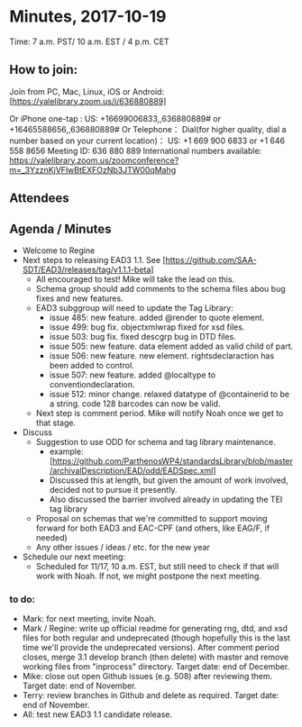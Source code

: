 # Minutes, 2017-10-19
Time: 7 a.m. PST/ 10 a.m. EST / 4 p.m. CET

## How to join: 
Join from PC, Mac, Linux, iOS or Android: [https://yalelibrary.zoom.us/j/636880889]
 
Or iPhone one-tap :
    US: +16699006833,,636880889#  or +16465588656,,636880889#
Or Telephone：
    Dial(for higher quality, dial a number based on your current location)：
        US: +1 669 900 6833  or +1 646 558 8656
    Meeting ID: 636 880 889
    International numbers available: https://yalelibrary.zoom.us/zoomconference?m=_3YzznKjVFlwBtEXFOzNb3JTW00qMahg


## Attendees

## Agenda / Minutes
- Welcome to Regine
- Next steps to releasing EAD3 1.1. See [https://github.com/SAA-SDT/EAD3/releases/tag/v1.1.1-beta]
  - All encouraged to test!  Mike will take the lead on this.
  - Schema group should add comments to the schema files abou bug fixes and new features.
  - EAD3 subggroup will need to update the Tag Library:
    - issue 485: new feature. added @render to quote element.
    - issue 499: bug fix. objectxmlwrap fixed for xsd files.
    - issue 503: bug fix. fixed descgrp bug in DTD files.
    - issue 505: new feature. data element added as valid child of part.
    - issue 506: new feature. new element. rightsdeclaraction has been added to control.
    - issue 507: new feature. added @localtype to conventiondeclaration.
    - issue 512: minor change. relaxed datatype of @containerid to be a string. code 128 barcodes can now be valid.
  - Next step is comment period. Mike will notify Noah once we get to that stage.
- Discuss
  - Suggestion to use ODD for schema and tag library maintenance.
    - example: [https://github.com/ParthenosWP4/standardsLibrary/blob/master/archivalDescription/EAD/odd/EADSpec.xml]
    - Discussed this at length, but given the amount of work involved, decided not to pursue it presently.
    - Also discussed the barrier involved already in updating the TEI tag library
  - Proposal on schemas that we're committed to support moving forward for both EAD3 and EAC-CPF (and others, like EAG/F, if needed)
  - Any other issues / ideas / etc. for the new year
- Schedule our next meeting:
  - Scheduled for 11/17, 10 a.m. EST, but still need to check if that will work with Noah.  If not, we might postpone the next meeting.    


### to do:
- Mark: for next meeting, invite Noah.
- Mark / Regine: write up official readme for generating rng, dtd, and xsd files for both regular and undeprecated (though hopefully this is the last time we'll provide the undeprecated versions). After comment period closes,  merge 3.1 develop branch (then delete) with master and remove working files from "inprocess" directory. Target date: end of December.
- Mike: close out open Github issues (e.g. 508) after reviewing them. Target date: end of November.
- Terry: review branches in Github and delete as required.  Target date: end of November.
- All: test new EAD3 1.1 candidate release.
